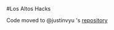 #Los Altos Hacks

Code moved to @justinvyu 's [repository](https://github.com/justinvyu/losaltoshacks.github.io)
